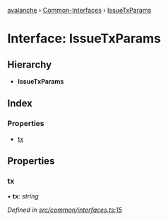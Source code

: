 [avalanche](../README.md) › [Common-Interfaces](../modules/common_interfaces.md) › [IssueTxParams](common_interfaces.issuetxparams.md)

# Interface: IssueTxParams

## Hierarchy

* **IssueTxParams**

## Index

### Properties

* [tx](common_interfaces.issuetxparams.md#tx)

## Properties

###  tx

• **tx**: *string*

*Defined in [src/common/interfaces.ts:15](https://github.com/ava-labs/avalanchejs/blob/8c220c6/src/common/interfaces.ts#L15)*
